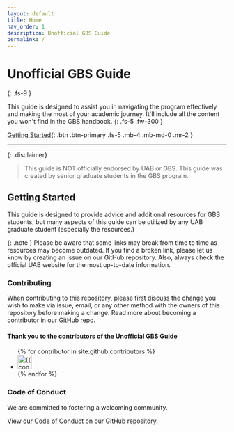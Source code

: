 ```yaml
---
layout: default
title: Home
nav_order: 1
description: Unofficial GBS Guide
permalink: /
---
```


# Unofficial GBS Guide
{: .fs-9 }

This guide is designed to assist you in navigating the program effectively and making the most of your academic journey. It'll include all the content you won't find in the GBS handbook.
{: .fs-5 .fw-300 }

[Getting Started](#getting-started){: .btn .btn-primary .fs-5 .mb-4 .mb-md-0 .mr-2 }

---

{: .disclaimer}
> This guide is NOT officially endorsed by UAB or GBS. This guide was created by senior graduate students in the GBS program.

## Getting Started

This guide is designed to provide advice and additional resources for GBS students, but many aspects of this guide can be utilized by any UAB graduate student (especially the resources.)

{: .note }
Please be aware that some links may break from time to time as resources may become outdated. If you find a broken link, please let us know by creating an issue on our GitHub repository. Also, always check the official UAB website for the most up-to-date information.

### Contributing

When contributing to this repository, please first discuss the change you wish to make via issue,
email, or any other method with the owners of this repository before making a change. Read more about becoming a contributor in [our GitHub repo](https://github.com/sdhutchins/gbs-guide/CONTRIBUTING.md).

#### Thank you to the contributors of the Unofficial GBS Guide

<ul class="list-style-none">
{% for contributor in site.github.contributors %}
  <li class="d-inline-block mr-1">
     <a href="{{ contributor.html_url }}"><img src="{{ contributor.avatar_url }}" width="32" height="32" alt="{{ contributor.login }}"></a>
  </li>
{% endfor %}
</ul>

### Code of Conduct

We are committed to fostering a welcoming community.

[View our Code of Conduct](https://github.com/sdhutchins/gbs-guide/tree/main/CODE_OF_CONDUCT.md) on our GitHub repository.
